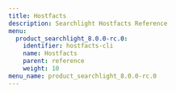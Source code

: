 ```yaml
---
title: Hostfacts
description: Searchlight Hostfacts Reference
menu:
  product_searchlight_8.0.0-rc.0:
    identifier: hostfacts-cli
    name: Hostfacts
    parent: reference
    weight: 10
menu_name: product_searchlight_8.0.0-rc.0
---
```


